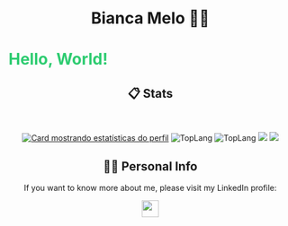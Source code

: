 
<p align="center">
  <h1 align="center">Bianca Melo 🧚‍♀️ </h1>
  <p>
  <strong><h1 style="color: #2ecc71">Hello, World! </h1>
  
</strong>
</p>
</p>



<h2 align="center"><strong> 📋 Stats </strong></h2>
<br/>
<div width="100%" align="center">

[![Card mostrando estatísticas do perfil](http://github-profile-summary-cards.vercel.app/api/cards/profile-details?username=bianca-c-melo&theme=transparent)](#)
![TopLang](http://github-profile-summary-cards.vercel.app/api/cards/repos-per-language?username=bianca-c-melo&theme=transparent)
![TopLang](http://github-profile-summary-cards.vercel.app/api/cards/most-commit-language?username=bianca-c-melo&theme=transparent)
![](http://github-profile-summary-cards.vercel.app/api/cards/stats?username=bianca-c-melo&theme=transparent)
![](http://github-profile-summary-cards.vercel.app/api/cards/productive-time?username=bianca-c-melo&theme=transparent&utcOffset=-3)




</div>

<div width="100%" align="center">
 
</div>

<div width="100%" align="center">

</div>

<h2 align="center"><strong> 🧍‍♀️ Personal Info </strong></h2>


<p align="center">
  If you want to know more about me, please visit my LinkedIn profile:</p>
  <p align="center">
  <a href="https://br.linkedin.com/in/bianca-c-melo" alt="Gmail"> 
  <img src="https://img.shields.io/badge/linkedin-%230077B5.svg?style=for-the-badge&logo=linkedin&logoColor=white" height="30" align="center"/></a>
</p>  

  <br/>
</p>
 
